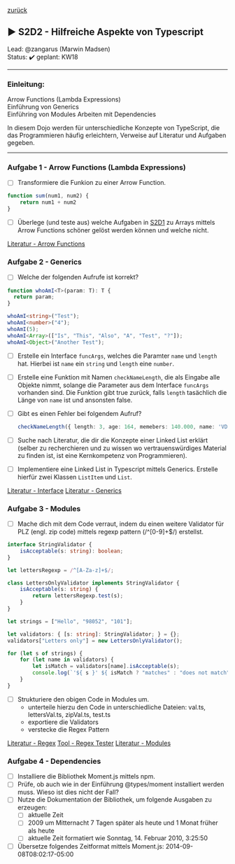 [zurück](../README.md)

## :arrow_forward: S2D2 - Hilfreiche Aspekte von Typescript
Lead: @zangarus (Marwin Madsen)  
Status: :heavy_check_mark:
geplant: KW18  

---
### Einleitung:

Arrow Functions (Lambda Expressions)   
Einführung von Generics  
Einführing von Modules
Arbeiten mit Dependencies

In diesem Dojo werden für unterschiedliche Konzepte von TypeScript, die das Programmieren häufig erleichtern, Verweise auf Literatur und Aufgaben gegeben.

---
### Aufgabe 1 - Arrow Functions (Lambda Expressions) 

- [ ] Transformiere die Funkion zu einer Arrow Function.


```typescript
function sum(num1, num2) {
    return num1 + num2
}
```

- [ ] Überlege (und teste aus) welche Aufgaben in [S2D1](../S2D1/README.md/) zu Arrays mittels Arrow Functions schöner gelöst werden können und welche nicht.

[Literatur - Arrow Functions](https://www.javatpoint.com/typescript-arrow-function)  

### Aufgabe 2 - Generics  

- [ ] Welche der folgenden Aufrufe ist korrekt?

```typescript
function whoAmI<T>(param: T): T {
  return param;
}

whoAmI<string>("Test");
whoAmI<number>("4");
whoAmI(5);
whoAmI<Array>(["Is", "This", "Also", "A", "Test", "?"]);
whoAmI<Object>("Another Test");
```

- [ ] Erstelle ein Interface `funcArgs`, welches die Paramter `name` und `length` hat. Hierbei ist `name` ein `string` und `length` eine `number`.
- [ ] Erstelle eine Funktion mit Namen `checkNameLength`, die als Eingabe alle Objekte nimmt, solange die Parameter aus dem Interface `funcArgs` vorhanden sind. Die Funktion gibt true zurück, falls `length` tasächlich die Länge von `name` ist und ansonsten false.
- [ ] Gibt es einen Fehler bei folgendem Aufruf?

  ```typescript
  checkNameLength({ length: 3, age: 164, memebers: 140.000, name: 'VDI'});
  ```

- [ ] Suche nach Literatur, die dir die Konzepte einer Linked List erklärt (selber zu recherchieren und zu wissen wo vertrauenswürdiges Material zu finden ist, ist eine Kernkompetenz von Programmieren).
- [ ] Implementiere eine Linked List in Typescript mittels Generics. Erstelle hierfür zwei Klassen `ListItem` und `List`.

[Literatur - Interface](https://www.typescriptlang.org/docs/handbook/2/objects.html#interfaces-vs-intersections)
[Literatur - Generics](https://www.typescriptlang.org/docs/handbook/2/generics.html)  

### Aufgabe 3 - Modules

- [ ] Mache dich mit dem Code verraut, indem du einen weitere Validator für PLZ (engl. zip code) mittels regexp pattern (/^[0-9]+$/) erstellst.

```typescript
interface StringValidator {
    isAcceptable(s: string): boolean;
}

let lettersRegexp = /^[A-Za-z]+$/;

class LettersOnlyValidator implements StringValidator {
    isAcceptable(s: string) {
        return lettersRegexp.test(s);
    }
}

let strings = ["Hello", "98052", "101"];

let validators: { [s: string]: StringValidator; } = {};
validators["Letters only"] = new LettersOnlyValidator();

for (let s of strings) {
    for (let name in validators) {
        let isMatch = validators[name].isAcceptable(s);
        console.log(`'${ s }' ${ isMatch ? "matches" : "does not match" } '${ name }'.`);
    }
}
```

- [ ] Strukturiere den obigen Code in Modules um.
  - unterteile hierzu den Code in unterschiedliche Dateien: val.ts, lettersVal.ts, zipVal.ts, test.ts
  - exportiere die Validators
  - verstecke die Regex Pattern

[Literatur - Regex](https://medium.com/factory-mind/regex-tutorial-a-simple-cheatsheet-by-examples-649dc1c3f285)
[Tool - Regex Tester](https://regex101.com/)
[Literatur - Modules](https://www.typescriptlang.org/docs/handbook/2/modules.html)

### Aufgabe 4 - Dependencies

- [ ] Installiere die Bibliothek Moment.js mittels npm.
- [ ] Prüfe, ob auch wie in der Einführung @types/moment installiert werden muss. Wieso ist dies nicht der Fall?
- [ ] Nutze die Dokumentation der Bibliothek, um folgende Ausgaben zu erzeugen:
  - [ ] aktuelle Zeit
  - [ ] 2009 um Mitternacht 7 Tagen später als heute und 1 Monat früher als heute
  - [ ] aktuelle Zeit formatiert wie Sonntag, 14. Februar 2010, 3:25:50
- [ ] Übersetze folgendes Zeitformat mittels Moment.js: 2014-09-08T08:02:17-05:00